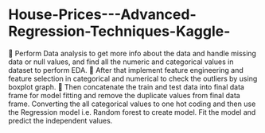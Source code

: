 # House-Prices---Advanced-Regression-Techniques-Kaggle-
 Perform Data analysis to get more info about the data and handle missing data or null values, and find all the numeric and categorical values in dataset to perform EDA.  After that implement feature engineering and feature selection in categorical and numerical to check the outliers by using boxplot graph.  Then concatenate the train and test data into final data frame for model fitting and remove the duplicate values from final data frame. Converting the all categorical values to one hot coding and then use the Regression model i.e. Random forest to create model. Fit the model and predict the independent values.
